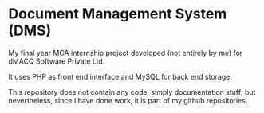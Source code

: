 # Document Management System (DMS)

My final year MCA internship project developed (not entirely by me) for dMACQ Software Private Ltd.

It uses PHP as front end interface and MySQL for back end storage.

This repository does not contain any code, simply documentation stuff; but nevertheless, since I have done work, it is part of my github repositories.
